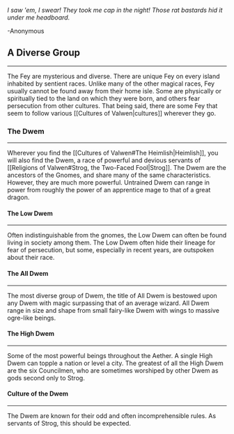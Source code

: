 *I saw 'em, I swear! They took me cap in the night! Those rat bastards hid it under me headboard.*

-Anonymous

## A Diverse Group
---
The Fey are mysterious and diverse. There are unique Fey on every island inhabited by sentient races. Unlike many of the other magical races, Fey usually cannot be found away from their home isle. Some are physically or spiritually tied to the land on which they were born, and others fear persecution from other cultures. That being said, there are some Fey that seem to follow various [[Cultures of Valwen|cultures]] wherever they go.

### The Dwem
---
Wherever you find the [[Cultures of Valwen#The Heimlish|Heimlish]], you will also find the Dwem, a race of powerful and devious servants of [[Religions of Valwen#Strog, the Two-Faced Fool|Strog]]. The Dwem are the ancestors of the Gnomes, and share many of the same characteristics. However, they are much more powerful. Untrained Dwem can range in power from roughly the power of an apprentice mage to that of a great dragon.

#### The Low Dwem
---
Often indistinguishable from the gnomes, the Low Dwem can often be found living in society among them. The Low Dwem often hide their lineage for fear of persecution, but some, especially in recent years, are outspoken about their race.

#### The All Dwem
---
The most diverse group of Dwem, the title of All Dwem is bestowed upon any Dwem with magic surpassing that of an average wizard. All Dwem range in size and shape from small fairy-like Dwem with wings to massive ogre-like beings.

#### The High Dwem
---
Some of the most powerful beings throughout the Aether. A single High Dwem can topple a nation or level a city. The greatest of all the High Dwem are the six Councilmen, who are sometimes worshiped by other Dwem as gods second only to Strog.

#### Culture of the Dwem
---
The Dwem are known for their odd and often incomprehensible rules. As servants of Strog, this should be expected.